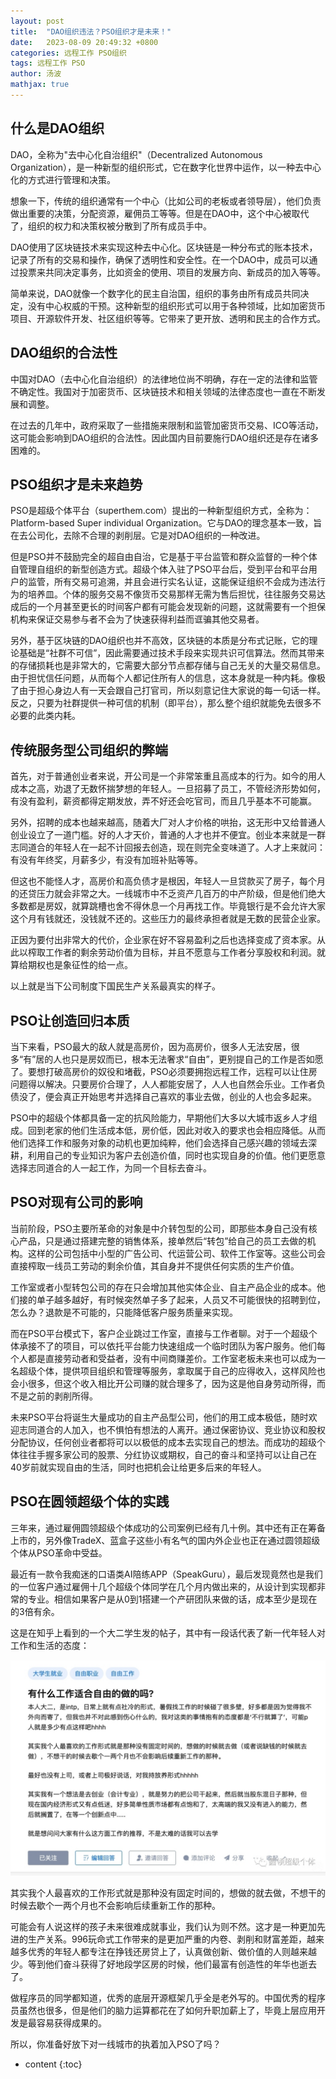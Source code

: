 ```yaml
---
layout: post
title:  "DAO组织违法？PSO组织才是未来！"
date:   2023-08-09 20:49:32 +0800 
categories: 远程工作 PSO组织
tags: 远程工作 PSO
author: 汤波
mathjax: true
---
```



## 什么是DAO组织

DAO，全称为"去中心化自治组织"（Decentralized Autonomous Organization），是一种新型的组织形式，它在数字化世界中运作，以一种去中心化的方式进行管理和决策。

想象一下，传统的组织通常有一个中心（比如公司的老板或者领导层），他们负责做出重要的决策，分配资源，雇佣员工等等。但是在DAO中，这个中心被取代了，组织的权力和决策权被分散到了所有成员手中。

DAO使用了区块链技术来实现这种去中心化。区块链是一种分布式的账本技术，记录了所有的交易和操作，确保了透明性和安全性。在一个DAO中，成员可以通过投票来共同决定事务，比如资金的使用、项目的发展方向、新成员的加入等等。

简单来说，DAO就像一个数字化的民主自治国，组织的事务由所有成员共同决定，没有中心权威的干预。这种新型的组织形式可以用于各种领域，比如加密货币项目、开源软件开发、社区组织等等。它带来了更开放、透明和民主的合作方式。

## DAO组织的合法性

中国对DAO（去中心化自治组织）的法律地位尚不明确，存在一定的法律和监管不确定性。我国对于加密货币、区块链技术和相关领域的法律态度也一直在不断发展和调整。

在过去的几年中，政府采取了一些措施来限制和监管加密货币交易、ICO等活动，这可能会影响到DAO组织的合法性。因此国内目前要施行DAO组织还是存在诸多困难的。


## PSO组织才是未来趋势

PSO是超级个体平台（superthem.com）提出的一种新型组织方式，全称为：Platform-based Super individual Organization。它与DAO的理念基本一致，旨在去公司化，去除不合理的剥削层。它是对DAO组织的一种改进。

但是PSO并不鼓励完全的超自由自治，它是基于平台监管和群众监督的一种个体自管理自组织的新型创造方式。超级个体入驻了PSO平台后，受到平台和平台用户的监管，所有交易可追溯，并且会进行实名认证，这能保证组织不会成为违法行为的培养皿。个体的服务交易不像货币交易那样无需为售后担忧，往往服务交易达成后的一个月甚至更长的时间客户都有可能会发现新的问题，这就需要有一个担保机构来保证交易参与者不会为了快速获得利益而诓骗其他交易者。

另外，基于区块链的DAO组织也并不高效，区块链的本质是分布式记账，它的理论基础是“社群不可信”，因此需要通过技术手段来实现共识可信算法。然而其带来的存储损耗也是非常大的，它需要大部分节点都存储与自己无关的大量交易信息。由于担忧信任问题，从而每个人都记住所有人的信息，这本身就是一种内耗。像极了由于担心身边人有一天会跟自己打官司，所以刻意记住大家说的每一句话一样。反之，只要为社群提供一种可信的机制（即平台），那么整个组织就能免去很多不必要的此类内耗。

## 传统服务型公司组织的弊端

首先，对于普通创业者来说，开公司是一个非常笨重且高成本的行为。如今的用人成本之高，劝退了无数怀揣梦想的年轻人。一旦招募了员工，不管经济形势如何，有没有盈利，薪资都得定期发放，弄不好还会吃官司，而且几乎基本不可能赢。

另外，招聘的成本也越来越高，随着大厂对人才价格的哄抬，这无形中又给普通人创业设立了一道门槛。好的人才天价，普通的人才也并不便宜。创业本来就是一群志同道合的年轻人在一起不计回报去创造，现在则完全变味道了。人才上来就问：有没有年终奖，月薪多少，有没有加班补贴等等。

但这也不能怪人才，高房价和高负债才是根因，年轻人一旦贷款买了房子，每个月的还贷压力就会非常之大。一线城市中不乏资产几百万的中产阶级，但是他们绝大多数都是房奴，就算跳槽也舍不得休息一个月再找工作。毕竟银行是不会允许大家这个月有钱就还，没钱就不还的。这些压力的最终承担者就是无数的民营企业家。

正因为要付出非常大的代价，企业家在好不容易盈利之后也选择变成了资本家。从此以榨取工作者的剩余劳动价值为目标，并且不愿意与工作者分享股权和利润。就算给期权也是象征性的给一点。

以上就是当下公司制度下国民生产关系最真实的样子。

## PSO让创造回归本质

当下来看，PSO最大的敌人就是高房价，因为高房价，很多人无法安居，很多“有”居的人也只是房奴而已，根本无法奢求“自由”，更别提自己的工作是否如愿了。要想打破高房价的奴役和堵截，PSO必须要拥抱远程工作，远程可以让住房问题得以解决。只要房价合理了，人人都能安居了，人人也自然会乐业。工作者负债没了，便会真正开始思考并选择自己喜欢的事业去做，创业的人也会多起来。

PSO中的超级个体都具备一定的抗风险能力，早期他们大多以大城市返乡人才组成。回到老家的他们生活成本低，房价低，因此对收入的要求也会相应降低。从而他们选择工作和服务对象的动机也更加纯粹，他们会选择自己感兴趣的领域去深耕，利用自己的专业知识为客户去创造价值，同时也实现自身的价值。他们更愿意选择志同道合的人一起工作，为同一个目标去奋斗。


## PSO对现有公司的影响

当前阶段，PSO主要所革命的对象是中介转包型的公司，即那些本身自己没有核心产品，只是通过搭建完整的销售体系，接单然后“转包”给自己的员工去做的机构。这样的公司包括中小型的广告公司、代运营公司、软件工作室等。这些公司会直接榨取一线员工劳动的剩余价值，其自身并不提供任何实质的生产价值。

工作室或者小型转包公司的存在只会增加其他实体企业、自主产品企业的成本。他们接的单子越多越好，有时候突然单子多了起来，人员又不可能很快的招聘到位，怎么办？退款是不可能的，只能降低客户服务质量来实现。

而在PSO平台模式下，客户企业跳过工作室，直接与工作者聊。对于一个超级个体承接不了的项目，可以依托平台能力快速组成一个临时团队为客户服务。他们每个人都是直接劳动者和受益者，没有中间商赚差价。工作室老板未来也可以成为一名超级个体，提供项目组织和管理等服务，拿取属于自己的应得收入，这样风险也会小很多，但这个收入相比开公司赚的就合理多了，因为这是他自身劳动所得，而不是之前的剥削所得。

未来PSO平台将诞生大量成功的自主产品型公司，他们的用工成本极低，随时欢迎志同道合的人加入，也不惧怕有想法的人离开。通过保密协议、竞业协议和股权分配协议，任何创业者都将可以以极低的成本去实现自己的想法。而成功的超级个体往往手握多家公司的股票、分红协议或期权，自己的奋斗和坚持可以让自己在40岁前就实现自由的生活，同时也把机会让给更多后来的年轻人。

## PSO在圆领超级个体的实践

三年来，通过雇佣圆领超级个体成功的公司案例已经有几十例。其中还有正在筹备上市的，另外像TradeX、蓝盒子这些小有名气的国内外企业也正在通过圆领超级个体从PSO革命中受益。

最近有一款令我痴迷的口语类AI陪练APP（SpeakGuru），最后发现竟然也是我们的一位客户通过雇佣十几个超级个体同学在几个月内做出来的，从设计到实现都非常的专业。相信如果客户是从0到1搭建一个产研团队来做的话，成本至少是现在的3倍有余。

这是在知乎上看到的一个大二学生发的帖子，其中有一段话代表了新一代年轻人对工作和生活的态度：

![图1](/image/pso/new_young.jpeg)

其实我个人最喜欢的工作形式就是那种没有固定时间的，想做的就去做，不想干的时候去歇个一两个月也不会影响后续重新工作的那种。

可能会有人说这样的孩子未来很难成就事业，我们认为则不然。这才是一种更加先进的生产关系。996玩命式工作带来的是更加严重的内卷、剥削和财富差距，越来越多优秀的年轻人都专注在挣钱还房贷上了，认真做创新、做价值的人则越来越少。等到他们奋斗获得了好地段学区房的时候，他们最富有创造性的年华也逝去了。

做程序员的同学都知道，优秀的底层开源框架几乎全是老外写的。中国优秀的程序员虽然也很多，但是他们的脑力运算都花在了如何升职加薪上了，毕竟上层应用开发是最容易获得成果的。

所以，你准备好放下对一线城市的执着加入PSO了吗？


* content 
{:toc}